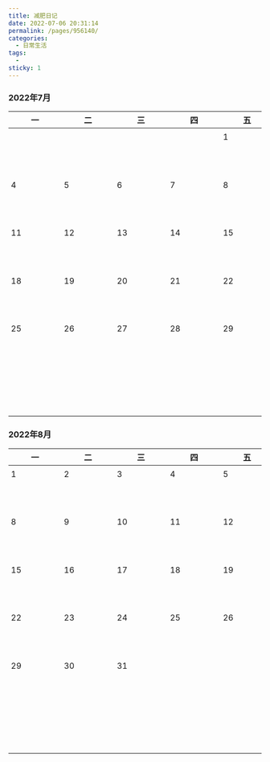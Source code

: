 ```yaml
---
title: 减肥日记
date: 2022-07-06 20:31:14
permalink: /pages/956140/
categories:
  - 日常生活
tags:
  - 
sticky: 1
---
```


<style>
    table {
        display: block;
    }
    table div {
        width: 89.55px;
        height: 89.55px;
        overflow: auto;
    }
    td {
        position: relative;
    }
    .day {
        position: absolute;
        top: 7px;
        left: 5px;
    }
    table .badge {
        font-size: 10px!important;
        white-space: nowrap;
    }
</style>




### 2022年7月

|   一    |   二    |                              三                              |   四    |   五    |   六    |   日    |
| :-----: | :-----: | :----------------------------------------------------------: | :-----: | :-----: | :-----: | :-----: |
| <div></div> | <div></div> | <div></div> | <div></div> | <div><span class="day">1</span></div> | <div><span class="day">2</span></div> | <div><span class="day">3</span></div> |
| <div><span class="day">4</span></div> | <div><span class="day">5</span></div> | <div><span class="day">6</span><Badge text="蹲起120个"/><br/><Badge text="俯卧撑40个"/><br/><Badge text="仰卧起坐30个"/><br/></div> | <div><span class="day">7</span><Badge text="体重161.6斤"/><br/><Badge text="蹲起120个"/><br/><Badge text="俯卧撑40个"/><br/><Badge text="仰卧起坐30个"/><br/></div> | <div><span class="day">8</span><Badge text="体重159.6斤"/><br/><Badge text="蹲起120个"/><br/><Badge text="俯卧撑50个"/><br/><Badge text="仰卧起坐40个"/><br/></div> | <div><span class="day">9</span><Badge text="体重160.8斤" type="error"/><br/><Badge text="蹲起120个"/><br/><Badge text="俯卧撑50个"/><br/><Badge text="仰卧起坐40个"/><br/></div> | <div><span class="day">10</span><Badge text="体重162.0斤" type="error"/><br/><Badge text="蹲起120个"/><br/><Badge text="俯卧撑50个"/><br/><Badge text="仰卧起坐80个"/><br/></div> |
| <div><span class="day">11</span><Badge text="体重161.4斤"/><br/><Badge text="蹲起0个" type="warning"/><br/><Badge text="俯卧撑0个" type="warning"/><br/><Badge text="仰卧起坐0个" type="warning"/><br/></div> | <div><span class="day">12</span><Badge text="体重0斤" type="warning"/><br/><Badge text="蹲起0个" type="warning"/><br/><Badge text="俯卧撑0个" type="warning"/><br/><Badge text="仰卧起坐0个" type="warning"/><br/></div> |           <div><span class="day">13</span><Badge text="体重0斤" type="warning"/><br/><Badge text="蹲起0个" type="warning"/><br/><Badge text="俯卧撑0个" type="warning"/><br/><Badge text="仰卧起坐0个" type="warning"/><br/></div>             |          <div><span class="day">14</span><Badge text="体重0斤" type="warning"/><br/><Badge text="蹲起0个" type="warning"/><br/><Badge text="俯卧撑0个" type="warning"/><br/><Badge text="仰卧起坐0个" type="warning"/><br/></div>            | <div><span class="day">15</span><Badge text="体重0斤" type="warning"/><br/><Badge text="蹲起0个" type="warning"/><br/><Badge text="俯卧撑0个" type="warning"/><br/><Badge text="仰卧起坐0个" type="warning"/><br/></div> | <div><span class="day">16</span><Badge text="体重0斤" type="warning"/><br/><Badge text="蹲起0个" type="warning"/><br/><Badge text="俯卧撑0个" type="warning"/><br/><Badge text="仰卧起坐0个" type="warning"/><br/></div> | <div><span class="day">17</span><Badge text="体重0斤" type="warning"/><br/><Badge text="蹲起0个" type="warning"/><br/><Badge text="俯卧撑0个" type="warning"/><br/><Badge text="仰卧起坐0个" type="warning"/><br/></div> |
| <div><span class="day">18</span></div> | <div><span class="day">19</span></div> |           <div><span class="day">20</span></div>             |          <div><span class="day">21</span></div>            | <div><span class="day">22</span></div> | <div><span class="day">23</span></div> | <div><span class="day">24</span></div> |
| <div><span class="day">25</span></div> | <div><span class="day">26</span></div> |           <div><span class="day">27</span></div>             |          <div><span class="day">28</span></div>            | <div><span class="day">29</span></div> | <div><span class="day">30</span></div> | <div><span class="day">31</span></div> |
| <div></div> | <div></div> | <div></div> | <div></div> | <div></div> | <div></div> | <div></div> |

### 2022年8月

|             一             |             二             |             三             |             四             |             五             |             六             |             日             |
| :------------------------: | :------------------------: | :------------------------: | :------------------------: | :------------------------: | :------------------------: | :------------------------: |
| <div><span class="day">1</span></div> | <div><span class="day">2</span></div> | <div><span class="day">3</span></div> | <div><span class="day">4</span></div> | <div><span class="day">5</span></div> | <div><span class="day">6</span></div> | <div><span class="day">7</span></div> |
| <div><span class="day">8</span></div> | <div><span class="day">9</span></div> | <div><span class="day">10</span></div> | <div><span class="day">11</span></div> | <div><span class="day">12</span></div> | <div><span class="day">13</span></div> | <div><span class="day">14</span></div> |
| <div><span class="day">15</span></div> | <div><span class="day">16</span></div> | <div><span class="day">17</span></div> | <div><span class="day">18</span></div> | <div><span class="day">19</span></div> | <div><span class="day">20</span></div> | <div><span class="day">21</span></div> |
| <div><span class="day">22</span></div> | <div><span class="day">23</span></div> | <div><span class="day">24</span></div> | <div><span class="day">25</span></div> | <div><span class="day">26</span></div> | <div><span class="day">27</span></div> | <div><span class="day">28</span></div> |
| <div><span class="day">29</span></div> | <div><span class="day">30</span></div> | <div><span class="day">31</span></div> | <div></div> | <div></div> | <div></div> | <div></div> |
| <div></div> | <div></div> | <div></div> | <div></div> | <div></div> | <div></div> | <div></div> |

